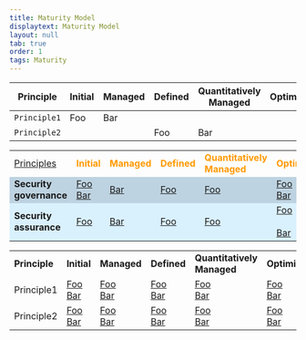 ```yaml
---
title: Maturity Model
displaytext: Maturity Model
layout: null
tab: true
order: 1
tags: Maturity
---
```



| Principle   | Initial                | Managed | Defined | Quantitatively Managed | Optimizing | Defined |
| ----------- | ---------------------- | ------- | ------- | ---------------------- | ---------- | ------- |
| `Principle1`| Foo                    | Bar     |         |                        |            |         |
| `Principle2`|                        |         | Foo     | Bar                    |            |         |

<link rel="stylesheet" href="/css/custom.css">

<table border=0 width=100%> 
    <tr>
        <td width=120><a href="/principles" target="_blank">Principles</a></td>
        <td><font color=#ff9900><b>Initial</b></font></td>
        <td><font color=#ff9900><b>Managed</b></font></td>
        <td><font color=#ff9900><b>Defined</b></font></td>
        <td><font color=#ff9900><b>Quantitatively<br>Managed</b></font></td>
        <td><font color=#ff9900><b>Optimizing</b></font></td>
    </tr>
    <tr bgcolor=#BED3E1>
        <td><b>Security governance</b></td>
            <td>
                <a href='' class="awsbutton">Foo</a>
                <br>
                <a href='' class="awsbutton">Bar</a>
            </td>
            <td> 
                <a href='' class="awsbutton">Bar</a>
            </td>
            <td> 
                <a href='' class="awsbutton">Foo</a>
            </td>
            <td> 
                <a href='' class="awsbutton">Foo</a>
            </td>
            <td> 
                <a href='' class="awsbutton">Foo</a>
                <br>
                <a href='' class="awsbutton">Bar</a>
            </td>
    </tr>
    <tr bgcolor=#D9F0FD>
        <td><b>Security assurance</b></td>
            <td>
                <div class="grid">
                    <a href="#" class="card">Foo</a>
                </div>
            </td>
            <td> 
                <div class="grid">
                    <a href="#" class="card">Bar</a>
                </div>
            <td> 
                <div class="grid">
                    <a href="#" class="card">Foo</a>
                </div>
            </td>
            <td> 
                <div class="grid">
                    <a href="#" class="card">Foo</a>
                </div>
            </td>
            <td> 
                <div class="grid">
                    <a href="#" class="card">Foo</a>
                </div>
                <br>
                <div class="grid">
                    <a href="#" class="card">Bar</a>
                </div>
            </td>
    </tr>
</table>

<table>
    <tr>
        <td><b>Principle</b></td>
        <td><b>Initial</b></td>
        <td><b>Managed</b></td>
        <td><b>Defined</b></td>
        <td><b>Quantitatively<br> Managed</b></td>
        <td><b>Optimizing</b></td>
    </tr>
    <tr>
        <td>Principle1</td>
        <td>
            <div class="grid">
                <a href="#" class="card">Foo</a>
            </div>
            <div class="grid">
                <a href="#" class="card">Bar</a>
            </div>
        </td>
        <td>
            <div class="grid">
                <a href="#" class="card">Foo</a>
            </div>
            <div class="grid">
                <a href="#" class="card">Bar</a>
            </div>
        </td>
        <td>
            <div class="grid">
                <a href="#" class="card">Foo</a>
            </div>
            <div class="grid">
                <a href="#" class="card">Bar</a>
            </div>
        </td>
        <td>
            <div class="grid">
                <a href="#" class="card">Foo</a>
            </div>
            <div class="grid">
                <a href="#" class="card">Bar</a>
            </div>
        </td>
        <td>
            <div class="grid">
                <a href="#" class="card">Foo</a>
            </div>
            <div class="grid">
                <a href="#" class="card">Bar</a>
            </div>
        </td>
    </tr>
    <tr>
        <td>Principle2</td>
        <td>
            <div class="grid">
                <a href="#" class="card">Foo</a>
            </div>
            <div class="grid">
                <a href="#" class="card">Bar</a>
            </div>
        </td>
        <td>
            <div class="grid">
                <a href="#" class="card">Foo</a>
            </div>
            <div class="grid">
                <a href="#" class="card">Bar</a>
            </div>
        </td>
        <td>
            <div class="grid">
                <a href="#" class="card">Foo</a>
            </div>
            <div class="grid">
                <a href="#" class="card">Bar</a>
            </div>
        </td>
        <td>
            <div class="grid">
                <a href="#" class="card">Foo</a>
            </div>
            <div class="grid">
                <a href="#" class="card">Bar</a>
            </div>
        </td>
        <td>
            <div class="grid">
                <a href="#" class="card">Foo</a>
            </div>
            <div class="grid">
                <a href="#" class="card">Bar</a>
            </div>
        </td>
    </tr>
</table>